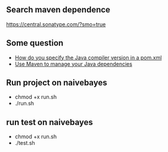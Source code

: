 ## Search maven dependence 
https://central.sonatype.com/?smo=true

## Some question
- [How do you specify the Java compiler version in a pom.xml](https://stackoverflow.com/questions/16723533/how-do-you-specify-the-java-compiler-version-in-a-pom-xml-file)
- [Use Maven to manage your Java dependencies](https://opensource.com/article/22/3/maven-manage-java-dependencies)

## Run project on naivebayes
- chmod +x run.sh
- ./run.sh
## run test on naivebayes
- chmod +x run.sh
- ./test.sh
